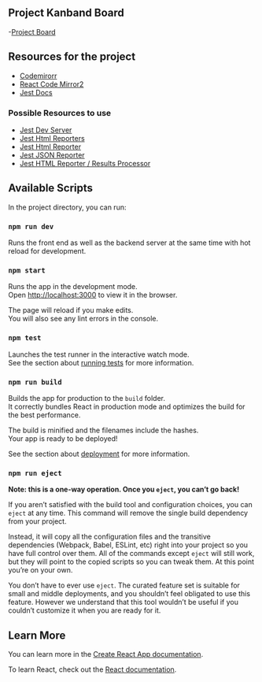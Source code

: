 ## Project Kanband Board 
-[Project Board](https://github.com/LuisMiguelRodriguez/algoFlash/projects/1)

## Resources for the project 
- [Codemirorr](https://codemirror.net/)
- [React Code Mirror2](https://www.npmjs.com/package/react-codemirror2)
- [Jest Docs](https://jestjs.io/docs/en/getting-started)

### Possible Resources to use
- [Jest Dev Server](https://www.npmjs.com/package/jest-dev-server)
- [Jest Html Reporters](https://www.npmjs.com/package/jest-html-reporters)
- [Jest Html Reporter](https://www.npmjs.com/package/jest-html-reporter)
- [Jest JSON Reporter](https://www.npmjs.com/package/jest-json-reporter2)
- [Jest HTML Reporter / Results Processor](https://www.npmjs.com/package/jest-stare)




## Available Scripts

In the project directory, you can run:

### `npm run dev`

Runs the front end as well as the backend server at the
same time with hot reload for development.


### `npm start`

Runs the app in the development mode.<br>
Open [http://localhost:3000](http://localhost:3000) to view it in the browser.

The page will reload if you make edits.<br>
You will also see any lint errors in the console.

### `npm test`

Launches the test runner in the interactive watch mode.<br>
See the section about [running tests](https://facebook.github.io/create-react-app/docs/running-tests) for more information.

### `npm run build`

Builds the app for production to the `build` folder.<br>
It correctly bundles React in production mode and optimizes the build for the best performance.

The build is minified and the filenames include the hashes.<br>
Your app is ready to be deployed!

See the section about [deployment](https://facebook.github.io/create-react-app/docs/deployment) for more information.

### `npm run eject`

**Note: this is a one-way operation. Once you `eject`, you can’t go back!**

If you aren’t satisfied with the build tool and configuration choices, you can `eject` at any time. This command will remove the single build dependency from your project.

Instead, it will copy all the configuration files and the transitive dependencies (Webpack, Babel, ESLint, etc) right into your project so you have full control over them. All of the commands except `eject` will still work, but they will point to the copied scripts so you can tweak them. At this point you’re on your own.

You don’t have to ever use `eject`. The curated feature set is suitable for small and middle deployments, and you shouldn’t feel obligated to use this feature. However we understand that this tool wouldn’t be useful if you couldn’t customize it when you are ready for it.

## Learn More

You can learn more in the [Create React App documentation](https://facebook.github.io/create-react-app/docs/getting-started).

To learn React, check out the [React documentation](https://reactjs.org/).
